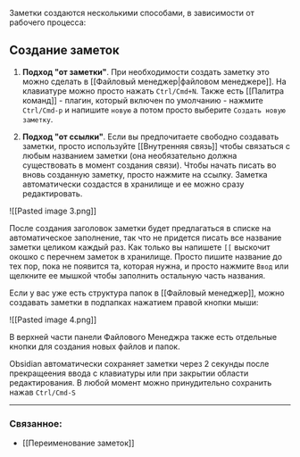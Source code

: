 Заметки создаются несколькими способами, в зависимости от рабочего процесса:

## Создание заметок

1. **Подход "от заметки"**. При необходимости создать заметку это можно сделать в [[Файловый менеджер|файловом менеджере]]. На клавиатуре можно просто нажать `Ctrl/Cmd+N`. Также есть [[Палитра команд]] - плагин, который включен по умолчанию - нажмите  `Ctrl/Cmd-p` и напишите `новую` а потом просто выберите `Создать новую заметку`.
 
1. **Подход "от ссылки"**. Если вы предпочитаете свободно создавать заметки, просто используйте [[Внутренняя связь]] чтобы связаться с любым названием заметки (она необязательно должна существовать в момент создания связи). Чтобы начать писать во вновь созданную заметку, просто нажмите на ссылку. Заметка автоматически создастся в хранилище и ее можно сразу редактировать.

![[Pasted image 3.png]]

После создания заголовок заметки будет предлагаться в списке на автоматическое заполнение, так что не придется писать все название заметки целиком каждый раз. Как только вы напишете `[[` выскочит окошко с перечнем заметок в хранилище. Просто пишите название до тех пор, пока не появится та, которая нужна, и просто нажмите `Ввод` или щелкните ее мышкой чтобы заполнить остальную часть названия.

Если у вас уже есть структура папок в  [[Файловый менеджер]], можно создавать заметки в подпапках нажатием правой кнопки мыши:

![[Pasted image 4.png]]

В верхней части панели Файлового Менеджра также есть отдельные кнопки для создания новых файлов и папок.

Obsidian автоматически сохраняет заметки через 2 секунды после прекращеения ввода с клавиатуры или при закрытии области редактирования. В любой момент можно принудительно сохранить нажав  `Ctrl/Cmd-S`

---

### Связанное:

- [[Переименование заметок]]
